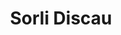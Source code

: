 ---
title: "Sorli Discau"
url: /barcelona/sorli-discau-carrer-de-la-mare-de-deu-de-port/
shop: Supermarkt
---